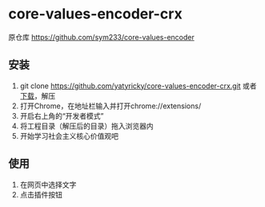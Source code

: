 # core-values-encoder-crx

原仓库 https://github.com/sym233/core-values-encoder

## 安装

1. git clone https://github.com/yatyricky/core-values-encoder-crx.git 或者 [下载](https://github.com/yatyricky/core-values-encoder-crx/archive/master.zip)，解压
2. 打开Chrome，在地址栏输入并打开chrome://extensions/
3. 开启右上角的“开发者模式”
4. 将工程目录（解压后的目录）拖入浏览器内
5. 开始学习社会主义核心价值观吧

## 使用

1. 在网页中选择文字
2. 点击插件按钮
